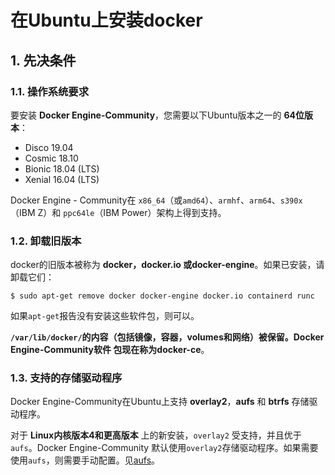 在Ubuntu上安装docker
===================================================================================
## 1. 先决条件

### 1.1. 操作系统要求
要安装 **Docker Engine-Community**，您需要以下Ubuntu版本之一的 **64位版本**：
+ Disco 19.04
+ Cosmic 18.10
+ Bionic 18.04 (LTS)
+ Xenial 16.04 (LTS)

Docker Engine - Community在 `x86_64`（或`amd64`）、`armhf`、`arm64`、`s390x`（IBM Z）和
`ppc64le`（IBM Power）架构上得到支持。

### 1.2. 卸载旧版本
docker的旧版本被称为 **docker，docker.io 或docker-engine**。如果已安装，请卸载它们：
```shell
$ sudo apt-get remove docker docker-engine docker.io containerd runc
```
如果`apt-get`报告没有安装这些软件包，则可以。

**`/var/lib/docker/`的内容（包括镜像，容器，volumes和网络）被保留。Docker Engine-Community软件
包现在称为docker-ce**。

### 1.3. 支持的存储驱动程序
Docker Engine-Community在Ubuntu上支持 **overlay2**，**aufs**  和 **btrfs** 存储驱动程序。

对于 **Linux内核版本4和更高版本** 上的新安装，`overlay2` 受支持，并且优于`aufs`。Docker Engine-Community
默认使用`overlay2`存储驱动程序。如果需要使用`aufs`，则需要手动配置。见[aufs](https://docs.docker.com/storage/storagedriver/aufs-driver/)。

